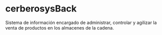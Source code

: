 # cerberosysBack
 Sistema de información encargado de administrar, controlar y agilizar la venta de productos en los almacenes de la cadena.
